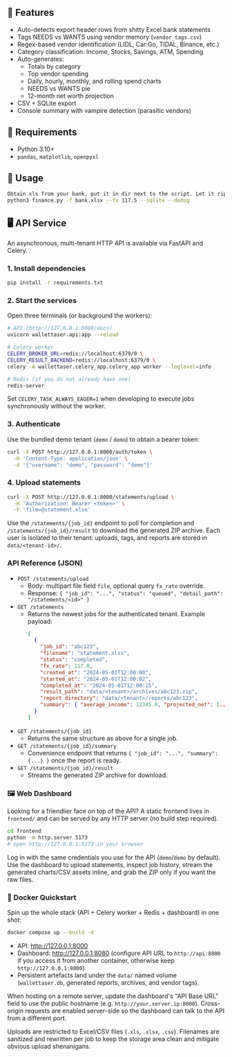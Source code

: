 ## 🔧 Features

- Auto-detects export header rows from shitty Excel bank statements
- Tags NEEDS vs WANTS using vendor memory (`vendor_tags.csv`)
- Regex-based vendor identification (LIDL, Car:Go, TIDAL, Binance, etc.)
- Category classification: Income, Stocks, Savings, ATM, Spending
- Auto-generates:
  - Totals by category
  - Top vendor spending
  - Daily, hourly, monthly, and rolling spend charts
  - NEEDS vs WANTS pie
  - 12-month net worth projection
- CSV + SQLite export
- Console summary with vampire detection (parasitic vendors)

## 🐍 Requirements

- Python 3.10+
- `pandas`, `matplotlib`, `openpyxl`

## 🚀 Usage

```bash
Obtain xls from your bank, put it in dir next to the script. Let it rip.
python3 finance.py -f bank.xlsx --fx 117.5 --sqlite --debug
```

## 🖥️ API Service

An asynchronous, multi-tenant HTTP API is available via FastAPI and Celery.

### 1. Install dependencies

```bash
pip install -r requirements.txt
```

### 2. Start the services

Open three terminals (or background the workers):

```bash
# API (http://127.0.0.1:8000/docs)
uvicorn wallettaser.api:app --reload

# Celery worker
CELERY_BROKER_URL=redis://localhost:6379/0 \
CELERY_RESULT_BACKEND=redis://localhost:6379/0 \
celery -A wallettaser.celery_app.celery_app worker --loglevel=info

# Redis (if you do not already have one)
redis-server
```

Set `CELERY_TASK_ALWAYS_EAGER=1` when developing to execute jobs synchronously
without the worker.

### 3. Authenticate

Use the bundled demo tenant (`demo` / `demo`) to obtain a bearer token:

```bash
curl -X POST http://127.0.0.1:8000/auth/token \
  -H 'Content-Type: application/json' \
  -d '{"username": "demo", "password": "demo"}'
```

### 4. Upload statements

```bash
curl -X POST http://127.0.0.1:8000/statements/upload \
  -H 'Authorization: Bearer <token>' \
  -F 'file=@statement.xlsx'
```

Use the `/statements/{job_id}` endpoint to poll for completion and
`/statements/{job_id}/result` to download the generated ZIP archive. Each user is
isolated to their tenant: uploads, tags, and reports are stored in
`data/<tenant-id>/`.

### API Reference (JSON)

- `POST /statements/upload`
  - Body: multipart file field `file`, optional query `fx_rate` override.
  - Response: `{ "job_id": "...", "status": "queued", "detail_path": "/statements/<id>" }`
- `GET /statements`
  - Returns the newest jobs for the authenticated tenant. Example payload:
    ```json
    [
      {
        "job_id": "abc123",
        "filename": "statement.xlsx",
        "status": "completed",
        "fx_rate": 117.0,
        "created_at": "2024-05-01T12:00:00",
        "started_at": "2024-05-01T12:00:02",
        "completed_at": "2024-05-01T12:00:15",
        "result_path": "data/<tenant>/archives/abc123.zip",
        "report_directory": "data/<tenant>/reports/abc123",
        "summary": { "average_income": 12345.0, "projected_net": [...], ... }
      }
    ]
    ```
- `GET /statements/{job_id}`
  - Returns the same structure as above for a single job.
- `GET /statements/{job_id}/summary`
  - Convenience endpoint that returns `{ "job_id": "...", "summary": {...} }` once the report is ready.
- `GET /statements/{job_id}/result`
  - Streams the generated ZIP archive for download.

### 🖼️ Web Dashboard

Looking for a friendlier face on top of the API? A static frontend lives in
`frontend/` and can be served by any HTTP server (no build step required).

```bash
cd frontend
python -m http.server 5173
# open http://127.0.0.1:5173 in your browser
```

Log in with the same credentials you use for the API (`demo`/`demo` by default).
Use the dashboard to upload statements, inspect job history, stream the
generated charts/CSV assets inline, and grab the ZIP only if you want the raw
files.

### 🐳 Docker Quickstart

Spin up the whole stack (API + Celery worker + Redis + dashboard) in one shot:

```bash
docker compose up --build -d
```

- API: http://127.0.0.1:8000
- Dashboard: http://127.0.0.1:8080 (configure API URL to `http://api:8000` if you
  access it from another container, otherwise keep `http://127.0.0.1:8000`).
- Persistent artefacts land under the `data/` named volume (`wallettaser.db`,
  generated reports, archives, and vendor tags).

When hosting on a remote server, update the dashboard's "API Base URL" field to
use the public hostname (e.g. `http://your.server.ip:8000`). Cross-origin
requests are enabled server-side so the dashboard can talk to the API from a
different port.

Uploads are restricted to Excel/CSV files (`.xls`, `.xlsx`, `.csv`). Filenames are
sanitized and rewritten per job to keep the storage area clean and mitigate
obvious upload shenanigans.
